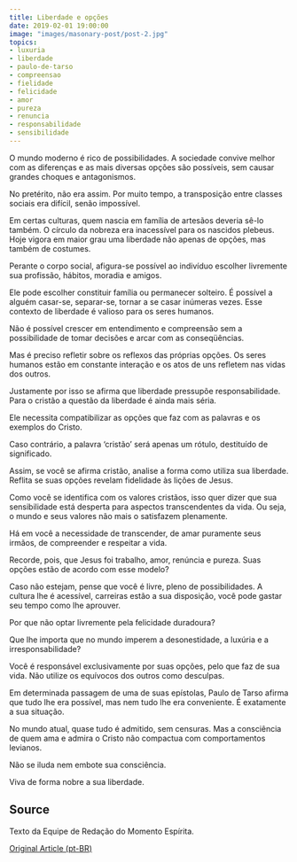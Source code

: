 ```yaml
---
title: Liberdade e opções
date: 2019-02-01 19:00:00
image: "images/masonary-post/post-2.jpg"
topics: 
- luxuria
- liberdade
- paulo-de-tarso
- compreensao
- fielidade
- felicidade
- amor
- pureza
- renuncia
- responsabilidade
- sensibilidade
---
```



O mundo moderno é rico de possibilidades.
A sociedade convive melhor com as diferenças e as mais diversas opções são
possíveis, sem causar grandes choques e antagonismos.

No pretérito, não era assim.
Por muito tempo, a transposição entre classes sociais era difícil, senão
impossível.

Em certas culturas, quem nascia em família de artesãos deveria sê-lo também.
O círculo da nobreza era inacessível para os nascidos plebeus.
Hoje vigora em maior grau uma liberdade não apenas de opções, mas também de
costumes.

Perante o corpo social, afigura-se possível ao indivíduo escolher livremente
sua profissão, hábitos, moradia e amigos.

Ele pode escolher constituir família ou permanecer solteiro.
É possível a alguém casar-se, separar-se, tornar a se casar inúmeras vezes.
Esse contexto de liberdade é valioso para os seres humanos.

Não é possível crescer em entendimento e compreensão sem a possibilidade de
tomar decisões e arcar com as conseqüências.

Mas é preciso refletir sobre os reflexos das próprias opções.
Os seres humanos estão em constante interação e os atos de uns refletem nas
vidas dos outros.

Justamente por isso se afirma que liberdade pressupõe responsabilidade.
Para o cristão a questão da liberdade é ainda mais séria.

Ele necessita compatibilizar as opções que faz com as palavras e os exemplos do
Cristo.

Caso contrário, a palavra ‘cristão’ será apenas um rótulo, destituído de
significado.

Assim, se você se afirma cristão, analise a forma como utiliza sua liberdade.
Reflita se suas opções revelam fidelidade às lições de Jesus.

Como você se identifica com os valores cristãos, isso quer dizer que sua
sensibilidade está desperta para aspectos transcendentes da vida.
Ou seja, o mundo e seus valores não mais o satisfazem plenamente.

Há em você a necessidade de transcender, de amar puramente seus irmãos, de
compreender e respeitar a vida.

Recorde, pois, que Jesus foi trabalho, amor, renúncia e pureza.
Suas opções estão de acordo com esse modelo?

Caso não estejam, pense que você é livre, pleno de possibilidades.
A cultura lhe é acessível, carreiras estão a sua disposição, você pode gastar
seu tempo como lhe aprouver.

Por que não optar livremente pela felicidade duradoura?

Que lhe importa que no mundo imperem a desonestidade, a luxúria e a
irresponsabilidade?

Você é responsável exclusivamente por suas opções, pelo que faz de sua vida.
Não utilize os equívocos dos outros como desculpas.

Em determinada passagem de uma de suas epístolas, Paulo de Tarso afirma que
tudo lhe era possível, mas nem tudo lhe era conveniente.
É exatamente a sua situação.

No mundo atual, quase tudo é admitido, sem censuras.
Mas a consciência de quem ama e admira o Cristo não compactua com
comportamentos levianos.

Não se iluda nem embote sua consciência.

Viva de forma nobre a sua liberdade.


## Source
Texto da Equipe de Redação do Momento Espírita.

[Original Article (pt-BR)](http://momento.com.br/pt/ler_texto.php?id=1262)
